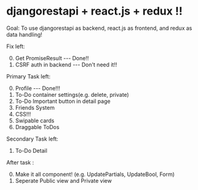 # djangorestapi + react.js + redux !!

Goal: To use djangorestapi as backend, react.js as frontend, and redux as data handling!

Fix left:

0. Get PromiseResult --- Done!!
1. CSRF auth in backend --- Don't need it!!

Primary Task left:

0. Profile --- Done!!!
1. To-Do container settings(e.g. delete, private)
2. To-Do Important button in detail page
3. Friends System
4. CSS!!!
5. Swipable cards
6. Draggable ToDos

Secondary Task left:

1. To-Do Detail

After task :

0. Make it all component! (e.g. UpdatePartials, UpdateBool, Form)
1. Seperate Public view and Private view

